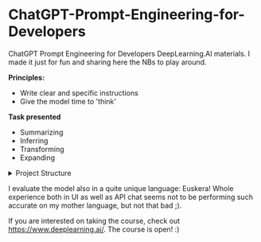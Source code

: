 # ChatGPT-Prompt-Engineering-for-Developers
ChatGPT Prompt Engineering for Developers DeepLearning.AI materials. I made it just for fun and sharing here the NBs to play around.


**Principles:**

- Write clear and specific instructions
- Give the model time to 'think'

**Task presented**
- Summarizing
- Inferring
- Transforming
- Expanding

<details>
<summary>Project Structure</summary>

<pre>
<code>
chatgpt/
├── notebooks/
│   ├── guidelines.ipynb
│   └── ...
├── docs/
│   ├── requirements.txt
└── ...
</code>
</pre>

</details>

I evaluate the model also in a quite unique language: Euskera! Whole experience both in UI as well as API chat seems not to be performing such accurate on my mother language, but not that bad ;).

If you are interested on taking the course, check out https://www.deeplearning.ai/. The course is open! :) 
